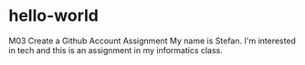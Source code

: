 # hello-world
M03 Create a Github Account Assignment
My name is Stefan. I'm interested in tech and this is an assignment in my informatics class.
